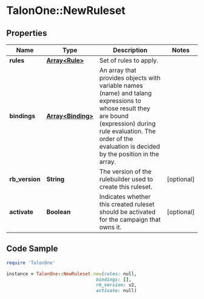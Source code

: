 # TalonOne::NewRuleset

## Properties

Name | Type | Description | Notes
------------ | ------------- | ------------- | -------------
**rules** | [**Array&lt;Rule&gt;**](Rule.md) | Set of rules to apply. | 
**bindings** | [**Array&lt;Binding&gt;**](Binding.md) | An array that provides objects with variable names (name) and talang expressions to whose result they are bound (expression) during rule evaluation. The order of the evaluation is decided by the position in the array. | 
**rb_version** | **String** | The version of the rulebuilder used to create this ruleset. | [optional] 
**activate** | **Boolean** | Indicates whether this created ruleset should be activated for the campaign that owns it. | [optional] 

## Code Sample

```ruby
require 'TalonOne'

instance = TalonOne::NewRuleset.new(rules: null,
                                 bindings: [],
                                 rb_version: v2,
                                 activate: null)
```



